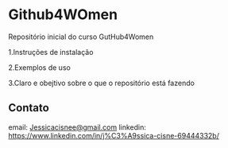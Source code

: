 # Github4WOmen
Repositório inicial do curso GutHub4Women

1.Instruções de instalação  

2.Exemplos de uso  

3.Claro e obejtivo sobre o que o repositório está fazendo

## Contato

email: Jessicacisnee@gmail.com
linkedin: https://www.linkedin.com/in/j%C3%A9ssica-cisne-69444332b/

